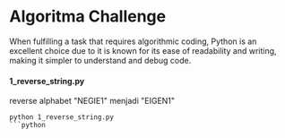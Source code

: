 # Algoritma Challenge

When fulfilling a task that requires algorithmic coding, Python is an excellent choice due to it is known for its ease of readability and writing, making it simpler to understand and debug code.

#### 1_reverse_string.py
reverse alphabet "NEGIE1" menjadi "EIGEN1"
```
python 1_reverse_string.py
```python


